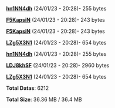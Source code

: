 [**hn1NN4dh**](/data/hn1NN4dh.txt) (24/01/23 - 20:28)- 255 bytes

[**F5KapsiN**](/data/F5KapsiN.txt) (24/01/23 - 20:28)- 243 bytes

[**F5KapsiN**](/data/F5KapsiN.txt) (24/01/23 - 20:28)- 243 bytes

[**LZg5X3N1**](/data/LZg5X3N1.txt) (24/01/23 - 20:28)- 654 bytes

[**hn1NN4dh**](/data/hn1NN4dh.txt) (24/01/23 - 20:28)- 255 bytes

[**LDJ8khSF**](/data/LDJ8khSF.txt) (24/01/23 - 20:28)- 2960 bytes

[**LZg5X3N1**](/data/LZg5X3N1.txt) (24/01/23 - 20:28)- 654 bytes

**Total Datas**: 6212

**Total Size**: 36.36 MB / 36.4 MB